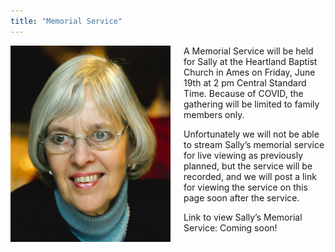 ```yaml
---
title: "Memorial Service"
---
```


<img align="left" src="/uploads/Taylor_Sally_6_5_2020.jpg" width="256px" style="padding: 0 1.5em 0 0;">

A Memorial Service will be held for Sally at the Heartland Baptist Church in Ames on Friday, June 19th at 2 pm Central Standard Time.  Because of COVID, the gathering will be limited to family members only.  

Unfortunately we will not be able to stream Sally’s memorial service for live viewing as previously planned, but the service will be recorded, and we will post a link for viewing the service on this page soon after the service.

Link to view Sally’s Memorial Service:  Coming soon!
